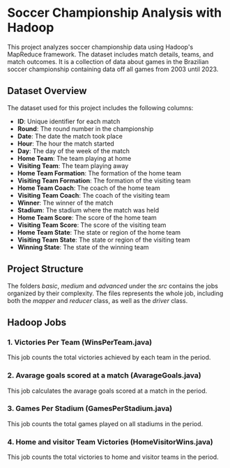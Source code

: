 # Soccer Championship Analysis with Hadoop

This project analyzes soccer championship data using Hadoop's MapReduce framework. The dataset includes match details, teams, and match outcomes. It is a collection of data about games in the Brazilian soccer championship containing data off all games from 2003 until 2023.

## Dataset Overview

The dataset used for this project includes the following columns:

- **ID**: Unique identifier for each match
- **Round**: The round number in the championship
- **Date**: The date the match took place
- **Hour**: The hour the match started
- **Day**: The day of the week of the match
- **Home Team**: The team playing at home
- **Visiting Team**: The team playing away
- **Home Team Formation**: The formation of the home team
- **Visiting Team Formation**: The formation of the visiting team
- **Home Team Coach**: The coach of the home team
- **Visiting Team Coach**: The coach of the visiting team
- **Winner**: The winner of the match
- **Stadium**: The stadium where the match was held
- **Home Team Score**: The score of the home team
- **Visiting Team Score**: The score of the visiting team
- **Home Team State**: The state or region of the home team
- **Visiting Team State**: The state or region of the visiting team
- **Winning State**: The state of the winning team

## Project Structure
The folders *basic*, *medium* and *advanced* under the *src* contains the jobs organized by their complexity. The files represents the whole job, including both the *mapper* and *reducer* class, as well as the *driver* class.

## Hadoop Jobs

### 1. Victories Per Team (WinsPerTeam.java)
This job counts the total victories achieved by each team in the period.

### 2. Avarage goals scored at a match (AvarageGoals.java)
This job calculates the avarage goals scored at a match in the period.

### 3. Games Per Stadium (GamesPerStadium.java)
This job counts the total games played on all stadiums in the period.

### 4. Home and visitor Team Victories (HomeVisitorWins.java)
This job counts the total victories to home and visitor teams in the period.
